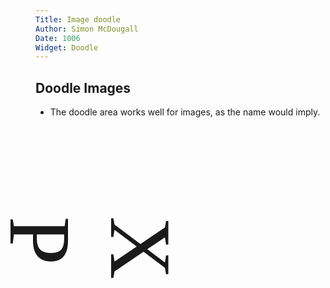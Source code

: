 ```yaml
---
Title: Image doodle
Author: Simon McDougall
Date: 1006
Widget: Doodle
---
```


## Doodle Images
* The doodle area works well for images, as the name would imply.
<!--
Originally, this example was an actual image, however it was easier to just replace it with transformed text than include a pointless sample image with the theme.
![doodle](%base_url%/assets/sample-widgets/doodle.png)
-->

<p style="transform: rotateZ(90deg); font-size: 10em; width: 175px; margin-top: 85px; margin-bottom: 125px; font-family: Kalam, cursive;">XP</p>
